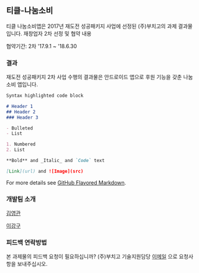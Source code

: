 ## 티클-나눔소비

티클 나눔소비앱은 2017년 재도전 성공패키지 사업에 선정된 (주)부치고의 과제 결과물입니다.
재창업자 2차 선정 및 협약 내용

협약기간: 2차 '17.9.1 ~ '18.6.30

### 결과

재도전 성공패키지 2차 사업 수행의 결과물은 안드로이드 앱으로 후원 기능을 갖춘 나눔소비 앱입니다.

```markdown
Syntax highlighted code block

# Header 1
## Header 2
### Header 3

- Bulleted
- List

1. Numbered
2. List

**Bold** and _Italic_ and `Code` text

[Link](url) and ![Image](src)
```

For more details see [GitHub Flavored Markdown](https://guides.github.com/features/mastering-markdown/).

### 개발팀 소개

[김영관](mailto:tangokorea@gmail.com)

[이강구](klee6604@gmail.com)

### 피드백 연락방법

본 과제물의 피드백 요청이 필요하십니까? (주)부치고 기술지원담당 [이메일](mailto:tangokorea@gmail.com) 으로 요청사항을 보내주십시오.
